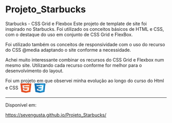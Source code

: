 # Projeto_Starbucks

Starbucks - CSS Grid e Flexbox
Este projeto de template de site foi inspirado no Starbucks. Foi utilizado os conceitos básicos de HTML e CSS, com o destaque do uso em conjunto de CSS Grid e FlexBox.

Foi utilizado também os conceitos de responsividade com o uso do recurso do CSS @media adaptando o site conforme a necessidade.

Achei muito interessante combinar os recursos do CSS Grid e Flexbox num mesmo site. Utilizando cada recurso conforme for melhor para o desenvolvimento do layout.

Foi um projeto em que observei minha evolução ao longo do curso do Html e CSS
<a target="_blank" rel="noopener noreferrer nofollow" href="https://raw.githubusercontent.com/devicons/devicon/master/icons/html5/html5-original.svg"><img align="center" alt="HTML" height="30" width="40" src="https://raw.githubusercontent.com/devicons/devicon/master/icons/html5/html5-original.svg" style="max-width: 100%;"></a>
  <a target="_blank" rel="noopener noreferrer nofollow" href="https://raw.githubusercontent.com/devicons/devicon/master/icons/css3/css3-original.svg"><img align="center" alt="CSS" height="30" width="40" src="https://raw.githubusercontent.com/devicons/devicon/master/icons/css3/css3-original.svg" style="max-width: 100%;"></a>
  
<hr>

Disponível em:

https://sevengusta.github.io/Projeto_Starbucks/
